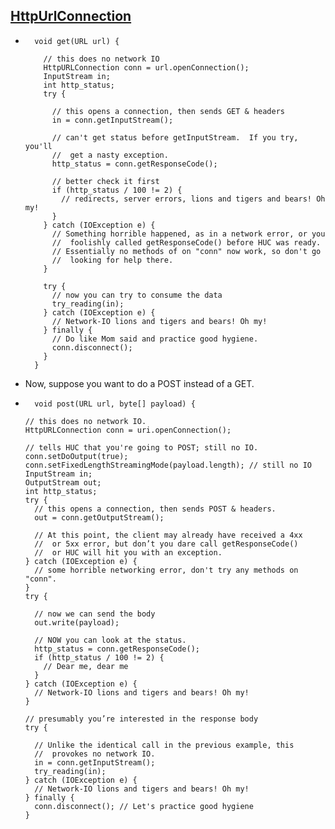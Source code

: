 ## [HttpUrlConnection](https://stackoverflow.com/a/17665696/10393067)
- ```shell
    void get(URL url) {

      // this does no network IO 
      HttpURLConnection conn = url.openConnection();
      InputStream in;
      int http_status;
      try {

        // this opens a connection, then sends GET & headers 
        in = conn.getInputStream(); 

        // can't get status before getInputStream.  If you try, you'll
        //  get a nasty exception.
        http_status = conn.getResponseCode();

        // better check it first
        if (http_status / 100 != 2) {
          // redirects, server errors, lions and tigers and bears! Oh my!
        }
      } catch (IOException e) {
        // Something horrible happened, as in a network error, or you
        //  foolishly called getResponseCode() before HUC was ready.
        // Essentially no methods of on "conn" now work, so don't go
        //  looking for help there.
      }
      
      try {
        // now you can try to consume the data
        try_reading(in);
      } catch (IOException e) {
        // Network-IO lions and tigers and bears! Oh my!
      } finally {
        // Do like Mom said and practice good hygiene.
        conn.disconnect(); 
      }
    }
    ```
- Now, suppose you want to do a POST instead of a GET.
- ```shell
    void post(URL url, byte[] payload) {

  // this does no network IO.
  HttpURLConnection conn = uri.openConnection(); 

  // tells HUC that you're going to POST; still no IO.
  conn.setDoOutput(true); 
  conn.setFixedLengthStreamingMode(payload.length); // still no IO
  InputStream in;
  OutputStream out;
  int http_status;
  try {
    // this opens a connection, then sends POST & headers.
    out = conn.getOutputStream(); 

    // At this point, the client may already have received a 4xx
    //  or 5xx error, but don’t you dare call getResponseCode()
    //  or HUC will hit you with an exception.
  } catch (IOException e) {
    // some horrible networking error, don't try any methods on "conn".
  }
  try {
  
    // now we can send the body
    out.write(payload);

    // NOW you can look at the status.
    http_status = conn.getResponseCode();
    if (http_status / 100 != 2) {
      // Dear me, dear me
    }
  } catch (IOException e) {
    // Network-IO lions and tigers and bears! Oh my!
  }

  // presumably you’re interested in the response body
  try {

    // Unlike the identical call in the previous example, this
    //  provokes no network IO.
    in = conn.getInputStream(); 
    try_reading(in);
  } catch (IOException e) {
    // Network-IO lions and tigers and bears! Oh my!
  } finally {
    conn.disconnect(); // Let's practice good hygiene
  }
  ```

    